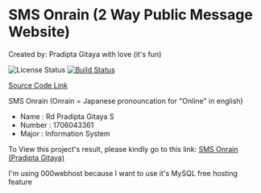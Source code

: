 # SMS Onrain (2 Way Public Message Website)
Created by: Pradipta Gitaya with love (it's fun)

![License Status](https://badges.frapsoft.com/os/mit/mit.svg?v=102)
[![Build Status](https://travis-ci.org/freeCodeCamp/how-to-contribute-to-open-source.svg?branch=master)](https://travis-ci.org/freeCodeCamp/how-to-contribute-to-open-source)

[Source Code Link](https://github.com/Diptags/SMS-Onrain)

SMS Onrain (Onrain = Japanese pronouncation for "Online" in english)

* Name    : Rd Pradipta Gitaya S
* Number  : 1706043361
* Major   : Information System

To View this project's result, please kindly go to this link:
[SMS Onrain (Pradipta Gitaya)](https://sms-onrain.000webhostapp.com)

I'm using 000webhost because I want to use it's MySQL free hosting feature